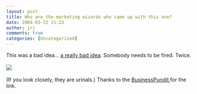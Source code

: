 ```yaml
---
layout: post
title: Who are the marketing wizards who came up with this one?
date: 2004-03-22 21:23
author: jrj
comments: true
categories: [Uncategorized]
---
```

This was a bad idea... <a href="http://www.ananova.com/news/story/sm_898119.html" target="_blank">a really bad idea</a>. Somebody needs to be fired. Twice.
<br />
<br /><img src="http://www.jrj.org/badidea.bmp" />
<br />
<br />(If you look closely, they are urinals.) Thanks to the <a href="http://www.businesspundit.com/archives/001228.html" target="_blank">BusinessPundit </a>for the link.
